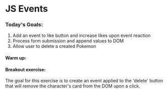 # JS Events

### Today's Goals:

1. Add an event to like button and increase likes upon event reaction
2. Process form submission and append values to DOM
3. Allow user to delete a created Pokemon

#### Warm up:

#### Breakout exercise:

The goal for this exercise is to create an event applied to the 'delete' button that will remove the character's card from the DOM upon a click.
